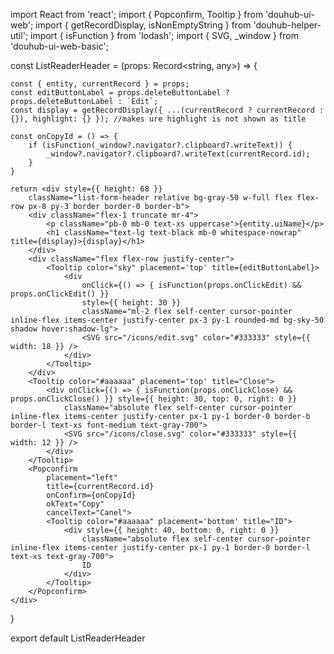import React from 'react';
import { Popconfirm, Tooltip } from 'douhub-ui-web';
import { getRecordDisplay, isNonEmptyString } from 'douhub-helper-util';
import { isFunction } from 'lodash';
import { SVG, _window } from 'douhub-ui-web-basic';


const ListReaderHeader = (props: Record<string, any>) => {

    const { entity, currentRecord } = props;
    const editButtonLabel = props.deleteButtonLabel ? props.deleteButtonLabel : `Edit`;
    const display = getRecordDisplay({ ...(currentRecord ? currentRecord : {}), highlight: {} }); //makes ure highlight is not shown as title

    const onCopyId = () => {
        if (isFunction(_window?.navigator?.clipboard?.writeText)) {
            _window?.navigator?.clipboard?.writeText(currentRecord.id);
        }
    }

    return <div style={{ height: 68 }}
        className="list-form-header relative bg-gray-50 w-full flex flex-row px-8 py-3 border border-0 border-b">
        <div className="flex-1 truncate mr-4">
            <p className="pb-0 mb-0 text-xs uppercase">{entity.uiName}</p>
            <h1 className="text-lg text-black mb-0 whitespace-nowrap" title={display}>{display}</h1>
        </div>
        <div className="flex flex-row justify-center">
            <Tooltip color="sky" placement='top' title={editButtonLabel}>
                <div
                    onClick={() => { isFunction(props.onClickEdit) && props.onClickEdit() }}
                    style={{ height: 30 }}
                    className="ml-2 flex self-center cursor-pointer inline-flex items-center justify-center px-3 py-1 rounded-md bg-sky-50 shadow hover:shadow-lg">
                    <SVG src="/icons/edit.svg" color="#333333" style={{ width: 18 }} />
                </div>
            </Tooltip>
        </div>
        <Tooltip color="#aaaaaa" placement='top' title="Close">
            <div onClick={() => { isFunction(props.onClickClose) && props.onClickClose() }} style={{ height: 30, top: 0, right: 0 }}
                className="absolute flex self-center cursor-pointer inline-flex items-center justify-center px-1 py-1 border-0 border-b border-l text-xs font-medium text-gray-700">
                <SVG src="/icons/close.svg" color="#333333" style={{ width: 12 }} />
            </div>
        </Tooltip>
        <Popconfirm
            placement="left"
            title={currentRecord.id}
            onConfirm={onCopyId}
            okText="Copy"
            cancelText="Canel">
            <Tooltip color="#aaaaaa" placement='bottom' title="ID">
                <div style={{ height: 40, bottom: 0, right: 0 }}
                    className="absolute flex self-center cursor-pointer inline-flex items-center justify-center px-1 py-1 border-0 border-l text-xs text-gray-700">
                    ID
                </div>
            </Tooltip>
        </Popconfirm>
    </div>
}

export default ListReaderHeader